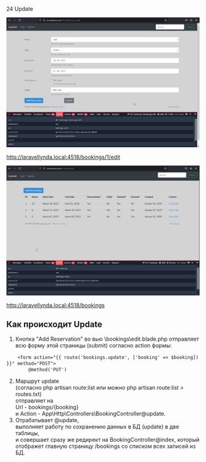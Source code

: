 24  Update

<img src="./img/24.0.png" alt="drawing" width="800"/>

http://laravellynda.local:4518/bookings/1/edit

<img src="./img/24.1.png" alt="drawing" width="800"/>

http://laravellynda.local:4518/bookings

## Как происходит Update

1. Кнопка "Add Reservation" во вью \bookings\edit.blade.php отправляет всю форму этой страницы (submit) согласно action формы:  
```
    <form action="{{ route('bookings.update', ['booking' => $booking]) }}" method="POST">
        @method('PUT')
```
2. Маршрут update  
 (согласно php artisan route:list или можно php artisan route:list > routes.txt)  
  отправляет на  
    Url - bookings/{booking}  
   и Action - App\Http\Controllers\BookingController@update.
3.  Отрабатывает @update,  
выполняет работу по сохранению данных в БД (update) в две таблицы,  
и совершает сразу же редирект на BookingController@index, который отображет главную страницу /bookings со списком всех записей из БД.




    


